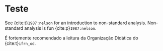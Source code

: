 # Teste

See {cite:t}`1987:nelson` for an introduction to non-standard analysis.
Non-standard analysis is fun {cite:p}`1987:nelson`.

É fortemente recomendado a leitura da Organização Didática do {cite:t}`ifrn_od`.